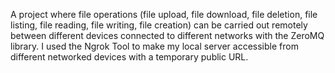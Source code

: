 A project where file operations (file upload, file download, file deletion, file listing, file reading, file writing, file creation) can be carried out remotely between different devices connected to different networks with the ZeroMQ library. I used the Ngrok Tool to make my local server accessible from different networked devices with a temporary public URL.
